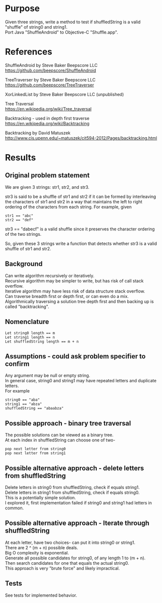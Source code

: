 # Purpose
Given three strings, write a method to test if shuffledString is a valid "shuffle" of string0 and string1.  
Port Java "ShuffleAndroid" to Objective-C "Shuffle.app".

# References
ShuffleAndroid by Steve Baker Beepscore LLC  
<https://github.com/beepscore/ShuffleAndroid>

TreeTraverser by Steve Baker Beepscore LLC  
<https://github.com/beepscore/TreeTraverser>

XorLinkedList by Steve Baker Beepscore LLC (unpublished) 

Tree Traversal  
<https://en.wikipedia.org/wiki/Tree_traversal>

Backtracking - used in depth first traverse
<https://en.wikipedia.org/wiki/Backtracking>

Backtracking by David Matuszek
<http://www.cis.upenn.edu/~matuszek/cit594-2012/Pages/backtracking.html>

# Results

## Original problem statement
We are given 3 strings: str1, str2, and str3.  

str3 is said to be a shuffle of str1 and str2 if it can be formed by interleaving 
the characters of str1 and str2 in a way that maintains the left to right ordering 
of the characters from each string.
For example, given  

    str1 == "abc"
    str2 == "def"

str3 == "dabecf" is a valid shuffle since it preserves the character ordering of the two strings.

So, given these 3 strings write a function that detects whether str3 is a valid shuffle of str1 and str2.

## Background
Can write algorithm recursively or iteratively.  
Recursive algorithm may be simpler to write, but has risk of call stack overflow.  
Iterative algorithm may have less risk of data structure stack overflow.  
Can traverse breadth first or depth first, or can even do a mix.  
Algorithmically traversing a solution tree depth first and then backing up is called "backtracking".  

## Nomenclature
    Let string0 length == m
    Let string1 length == n
    Let shuffledString length == m + n

## Assumptions - could ask problem specifier to confirm
Any argument may be null or empty string.  
In general case, string0 and string1 may have repeated letters and duplicate letters.  
For example  

    string0 == "aba"
    string1 == "abza"
    shuffledString == "abaabza"

## Possible approach - binary tree traversal
The possible solutions can be viewed as a binary tree.  
At each index in shuffledString can choose one of two-

    pop next letter from string0
    pop next letter from string1

## Possible alternative approach - delete letters from shuffledString
Delete letters in string0 from shuffledString, check if equals string1.  
Delete letters in string1 from shuffledString, check if equals string0.  
This is a potentially simple solution.  
I explored it, first implementation failed if string0 and string1 had letters in common.  

## Possible alternative approach - Iterate through shuffledString
At each letter, have two choices- can put it into string0 or string1.  
There are 2 ^ (m + n) possible deals.  
Big O complexity is exponential.  
Generate all possible candidates for string0, of any length 1 to (m + n).  
Then search candidates for one that equals the actual string0.  
This approach is very "brute force" and likely impractical.

## Tests
See tests for implemented behavior.
